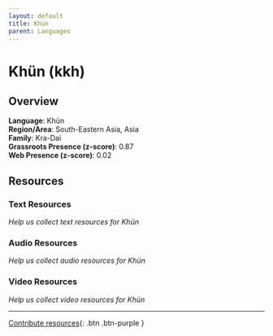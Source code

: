 ```yaml
---
layout: default
title: Khün
parent: Languages
---
```


# Khün (kkh)

## Overview

**Language**: Khün  
**Region/Area**: South-Eastern Asia, Asia  
**Family**: Kra-Dai  
**Grassroots Presence (z-score)**: 0.87  
**Web Presence (z-score)**: 0.02  

## Resources

### Text Resources
*Help us collect text resources for Khün*

### Audio Resources
*Help us collect audio resources for Khün*

### Video Resources
*Help us collect video resources for Khün*

---

[Contribute resources](https://forms.office.com/e/1SfLJx3u1r){: .btn .btn-purple }
